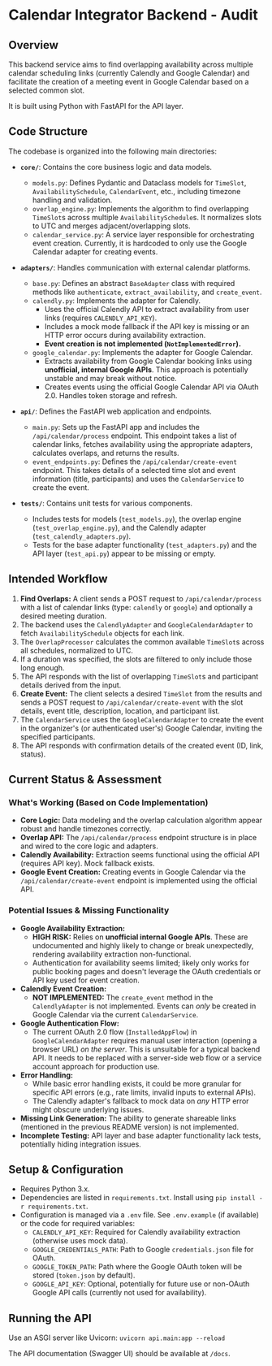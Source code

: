 # Calendar Integrator Backend - Audit

## Overview

This backend service aims to find overlapping availability across multiple calendar scheduling links (currently Calendly and Google Calendar) and facilitate the creation of a meeting event in Google Calendar based on a selected common slot.

It is built using Python with FastAPI for the API layer.

## Code Structure

The codebase is organized into the following main directories:

-   **`core/`**: Contains the core business logic and data models.
    -   `models.py`: Defines Pydantic and Dataclass models for `TimeSlot`, `AvailabilitySchedule`, `CalendarEvent`, etc., including timezone handling and validation.
    -   `overlap_engine.py`: Implements the algorithm to find overlapping `TimeSlot`s across multiple `AvailabilitySchedule`s. It normalizes slots to UTC and merges adjacent/overlapping slots.
    -   `calendar_service.py`: A service layer responsible for orchestrating event creation. Currently, it is hardcoded to only use the Google Calendar adapter for creating events.

-   **`adapters/`**: Handles communication with external calendar platforms.
    -   `base.py`: Defines an abstract `BaseAdapter` class with required methods like `authenticate`, `extract_availability`, and `create_event`.
    -   `calendly.py`: Implements the adapter for Calendly.
        -   Uses the official Calendly API to extract availability from user links (requires `CALENDLY_API_KEY`).
        -   Includes a mock mode fallback if the API key is missing or an HTTP error occurs during availability extraction.
        -   **Event creation is not implemented (`NotImplementedError`).**
    -   `google_calendar.py`: Implements the adapter for Google Calendar.
        -   Extracts availability from Google Calendar booking links using **unofficial, internal Google APIs**. This approach is potentially unstable and may break without notice.
        -   Creates events using the official Google Calendar API via OAuth 2.0. Handles token storage and refresh.

-   **`api/`**: Defines the FastAPI web application and endpoints.
    -   `main.py`: Sets up the FastAPI app and includes the `/api/calendar/process` endpoint. This endpoint takes a list of calendar links, fetches availability using the appropriate adapters, calculates overlaps, and returns the results.
    -   `event_endpoints.py`: Defines the `/api/calendar/create-event` endpoint. This takes details of a selected time slot and event information (title, participants) and uses the `CalendarService` to create the event.

-   **`tests/`**: Contains unit tests for various components.
    -   Includes tests for models (`test_models.py`), the overlap engine (`test_overlap_engine.py`), and the Calendly adapter (`test_calendly_adapters.py`).
    -   Tests for the base adapter functionality (`test_adapters.py`) and the API layer (`test_api.py`) appear to be missing or empty.

## Intended Workflow

1.  **Find Overlaps:** A client sends a POST request to `/api/calendar/process` with a list of calendar links (type: `calendly` or `google`) and optionally a desired meeting duration.
2.  The backend uses the `CalendlyAdapter` and `GoogleCalendarAdapter` to fetch `AvailabilitySchedule` objects for each link.
3.  The `OverlapProcessor` calculates the common available `TimeSlot`s across all schedules, normalized to UTC.
4.  If a duration was specified, the slots are filtered to only include those long enough.
5.  The API responds with the list of overlapping `TimeSlot`s and participant details derived from the input.
6.  **Create Event:** The client selects a desired `TimeSlot` from the results and sends a POST request to `/api/calendar/create-event` with the slot details, event title, description, location, and participant list.
7.  The `CalendarService` uses the `GoogleCalendarAdapter` to create the event in the organizer's (or authenticated user's) Google Calendar, inviting the specified participants.
8.  The API responds with confirmation details of the created event (ID, link, status).

## Current Status & Assessment

### What's Working (Based on Code Implementation)

-   **Core Logic:** Data modeling and the overlap calculation algorithm appear robust and handle timezones correctly.
-   **Overlap API:** The `/api/calendar/process` endpoint structure is in place and wired to the core logic and adapters.
-   **Calendly Availability:** Extraction seems functional using the official API (requires API key). Mock fallback exists.
-   **Google Event Creation:** Creating events in Google Calendar via the `/api/calendar/create-event` endpoint is implemented using the official API.

### Potential Issues & Missing Functionality

-   **Google Availability Extraction:**
    -   **HIGH RISK:** Relies on **unofficial internal Google APIs**. These are undocumented and highly likely to change or break unexpectedly, rendering availability extraction non-functional.
    -   Authentication for availability seems limited; likely only works for public booking pages and doesn't leverage the OAuth credentials or API key used for event creation.
-   **Calendly Event Creation:**
    -   **NOT IMPLEMENTED:** The `create_event` method in the `CalendlyAdapter` is not implemented. Events can *only* be created in Google Calendar via the current `CalendarService`.
-   **Google Authentication Flow:**
    -   The current OAuth 2.0 flow (`InstalledAppFlow`) in `GoogleCalendarAdapter` requires manual user interaction (opening a browser URL) *on the server*. This is unsuitable for a typical backend API. It needs to be replaced with a server-side web flow or a service account approach for production use.
-   **Error Handling:**
    -   While basic error handling exists, it could be more granular for specific API errors (e.g., rate limits, invalid inputs to external APIs).
    -   The Calendly adapter's fallback to mock data on *any* HTTP error might obscure underlying issues.
-   **Missing Link Generation:** The ability to generate shareable links (mentioned in the previous README version) is not implemented.
-   **Incomplete Testing:** API layer and base adapter functionality lack tests, potentially hiding integration issues.

## Setup & Configuration

-   Requires Python 3.x.
-   Dependencies are listed in `requirements.txt`. Install using `pip install -r requirements.txt`.
-   Configuration is managed via a `.env` file. See `.env.example` (if available) or the code for required variables:
    -   `CALENDLY_API_KEY`: Required for Calendly availability extraction (otherwise uses mock data).
    -   `GOOGLE_CREDENTIALS_PATH`: Path to Google `credentials.json` file for OAuth.
    -   `GOOGLE_TOKEN_PATH`: Path where the Google OAuth token will be stored (`token.json` by default).
    -   `GOOGLE_API_KEY`: Optional, potentially for future use or non-OAuth Google API calls (currently not used for availability).

## Running the API

Use an ASGI server like Uvicorn:
`uvicorn api.main:app --reload`

The API documentation (Swagger UI) should be available at `/docs`.